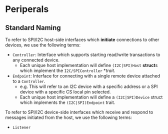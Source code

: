 # Periperals



## Standard Naming

To refer to SPI/I2C host-side interfaces which **initiate** connections to other devices, we use the following terms:

- `Controller`: Interface which supports starting read/write transactions to any connected device.
    - Each unique host implementation will define `(I2C|SPI)Host` **struct**s which implement the `I2C/SPIController` **trait*.
- `Endpoint`: Interface for connecting with a single remote device attached to a `Controller`.
    - e.g. This will refer to an I2C device with a specific address or a SPI device with a specific CS local pin selected.
    - Each unique host implementation will define a `(I2C|SPI)Device` struct which implements the `(I2C|SPI)Endpoint` trait.

To refer to SPI/I2C device-side interfaces which receive and respond to messages initiated from the host, we use the following terms:
- `Listener`
